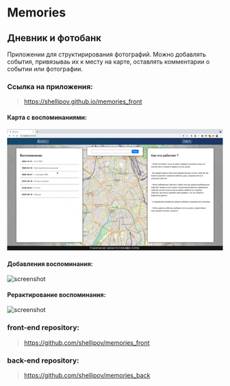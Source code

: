 # Memories

## Дневник и фотобанк

Приложении для структирирования фотографий. Можно добавлять события, привязываь их к месту на карте, оставлять комментарии о событии или фотографии.


### Ссылка на приложения:
> https://shellipov.github.io/memories_front

#### Карта с воспоминаниями:

![screenshot](readme-assets/screen_1.gif)

#### Добавления воспоминания:

![screenshot](readme-assets/screen_2.gif)
#### Рерактирование воспоминания:

![screenshot](readme-assets/screen_2.gif)

### front-end repository: 
> https://github.com/shellipov/memories_front

### back-end repository: 
> https://github.com/shellipov/memories_back

